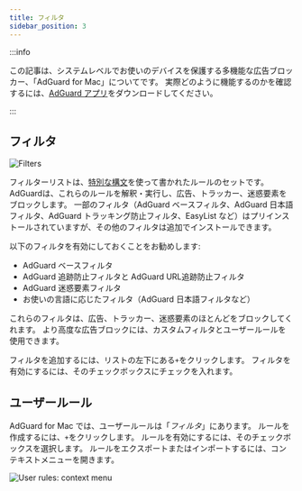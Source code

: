 ```yaml
---
title: フィルタ
sidebar_position: 3
---
```


:::info

この記事は、システムレベルでお使いのデバイスを保護する多機能な広告ブロッカー、「AdGuard for Mac」についてです。 実際どのように機能するのかを確認するには、[AdGuard アプリ](https://agrd.io/download-kb-adblock)をダウンロードしてください。

:::

## フィルタ

![Filters](https://cdn.adtidy.org/content/kb/ad_blocker/mac/filters.png)

フィルターリストは、[特別な構文](/general/ad-filtering/create-own-filters)を使って書かれたルールのセットです。 AdGuardは、これらのルールを解釈・実行し、広告、トラッカー、迷惑要素をブロックします。 一部のフィルタ（AdGuard ベースフィルタ、AdGuard 日本語フィルタ、AdGuard トラッキング防止フィルタ、EasyList など）はプリインストールされていますが、その他のフィルタは追加でインストールできます。

以下のフィルタを有効にしておくことをお勧めします:

- AdGuard ベースフィルタ
- AdGuard 追跡防止フィルタと AdGuard URL追跡防止フィルタ
- AdGuard 迷惑要素フィルタ
- お使いの言語に応じたフィルタ（AdGuard 日本語フィルタなど）

これらのフィルタは、広告、トラッカー、迷惑要素のほとんどをブロックしてくれます。 より高度な広告ブロックには、カスタムフィルタとユーザールールを使用できます。

フィルタを追加するには、リストの左下にある`+`をクリックします。 フィルタを有効にするには、そのチェックボックスにチェックを入れます。

## ユーザールール

AdGuard for Mac では、ユーザールールは「_フィルタ_」にあります。 ルールを作成するには、`+`をクリックします。 ルールを有効にするには、そのチェックボックスを選択します。 ルールをエクスポートまたはインポートするには、コンテキストメニューを開きます。

![User rules: context menu](https://cdn.adtidy.org/content/kb/ad_blocker/mac/rules.png)
